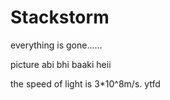 # Stackstorm

everything is gone......

picture abi bhi baaki heii

the speed of light is 3*10^8m/s.
ytfd

